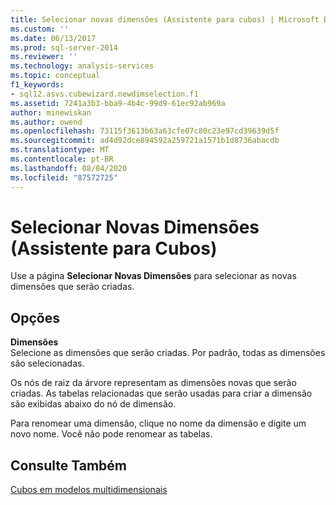 ```yaml
---
title: Selecionar novas dimensões (Assistente para cubos) | Microsoft Docs
ms.custom: ''
ms.date: 06/13/2017
ms.prod: sql-server-2014
ms.reviewer: ''
ms.technology: analysis-services
ms.topic: conceptual
f1_keywords:
- sql12.asvs.cubewizard.newdimselection.f1
ms.assetid: 7241a3b3-bba9-4b4c-99d9-61ec92ab969a
author: minewiskan
ms.author: owend
ms.openlocfilehash: 73115f3613b63a63cfe07c80c23e97cd39639d5f
ms.sourcegitcommit: ad4d92dce894592a259721a1571b1d8736abacdb
ms.translationtype: MT
ms.contentlocale: pt-BR
ms.lasthandoff: 08/04/2020
ms.locfileid: "87572725"
---
```

# <a name="select-new-dimensions-cube-wizard"></a>Selecionar Novas Dimensões (Assistente para Cubos)
  Use a página **Selecionar Novas Dimensões** para selecionar as novas dimensões que serão criadas.  
  
## <a name="options"></a>Opções  
 **Dimensões**  
 Selecione as dimensões que serão criadas. Por padrão, todas as dimensões são selecionadas.  
  
 Os nós de raiz da árvore representam as dimensões novas que serão criadas. As tabelas relacionadas que serão usadas para criar a dimensão são exibidas abaixo do nó de dimensão.  
  
 Para renomear uma dimensão, clique no nome da dimensão e digite um novo nome. Você não pode renomear as tabelas.  
  
## <a name="see-also"></a>Consulte Também  
 [Cubos em modelos multidimensionais](multidimensional-models/cubes-in-multidimensional-models.md)  
  
  
